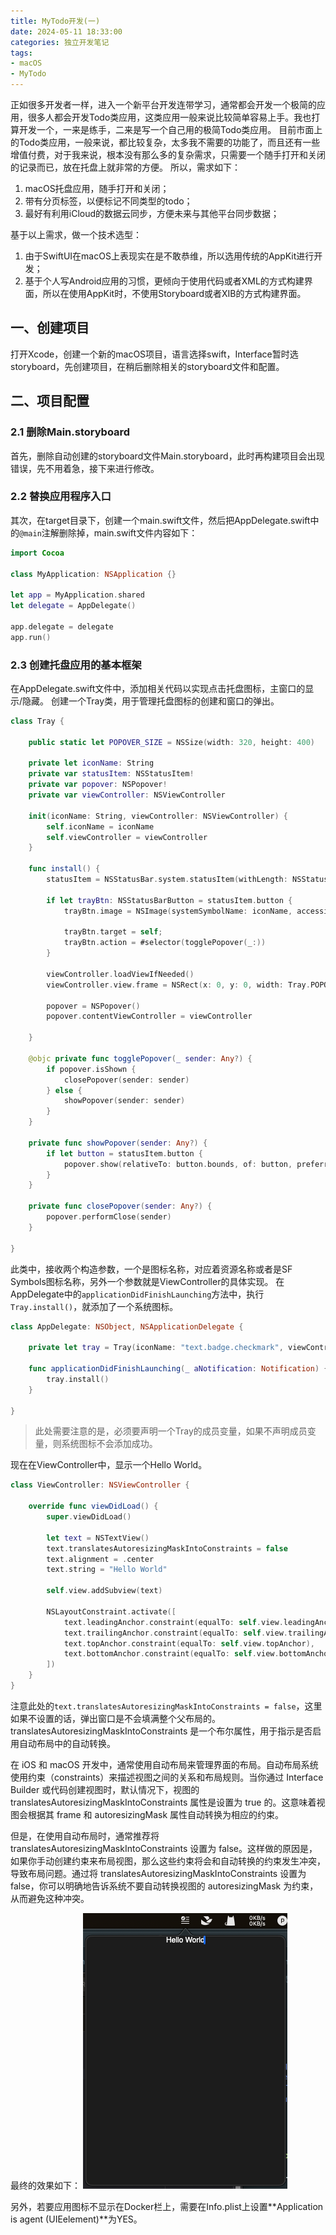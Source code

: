 ```yaml
---
title: MyTodo开发(一)
date: 2024-05-11 18:33:00
categories: 独立开发笔记
tags:
- macOS
- MyTodo
---
```


正如很多开发者一样，进入一个新平台开发连带学习，通常都会开发一个极简的应用，很多人都会开发Todo类应用，这类应用一般来说比较简单容易上手。我也打算开发一个，一来是练手，二来是写一个自己用的极简Todo类应用。
目前市面上的Todo类应用，一般来说，都比较复杂，太多我不需要的功能了，而且还有一些增值付费，对于我来说，根本没有那么多的复杂需求，只需要一个随手打开和关闭的记录而已，放在托盘上就非常的方便。
所以，需求如下：
1. macOS托盘应用，随手打开和关闭；
2. 带有分页标签，以便标记不同类型的todo；
3. 最好有利用iCloud的数据云同步，方便未来与其他平台同步数据；

基于以上需求，做一个技术选型：
1. 由于SwiftUI在macOS上表现实在是不敢恭维，所以选用传统的AppKit进行开发；
2. 基于个人写Android应用的习惯，更倾向于使用代码或者XML的方式构建界面，所以在使用AppKit时，不使用Storyboard或者XIB的方式构建界面。

## 一、创建项目
打开Xcode，创建一个新的macOS项目，语言选择swift，Interface暂时选storyboard，先创建项目，在稍后删除相关的storyboard文件和配置。

## 二、项目配置

### 2.1 删除Main.storyboard
首先，删除自动创建的storyboard文件Main.storyboard，此时再构建项目会出现错误，先不用着急，接下来进行修改。

### 2.2 替换应用程序入口
其次，在target目录下，创建一个main.swift文件，然后把AppDelegate.swift中的`@main`注解删除掉，main.swift文件内容如下：
```swift
import Cocoa

class MyApplication: NSApplication {}

let app = MyApplication.shared
let delegate = AppDelegate()

app.delegate = delegate
app.run()
```

### 2.3 创建托盘应用的基本框架
在AppDelegate.swift文件中，添加相关代码以实现点击托盘图标，主窗口的显示/隐藏。
创建一个Tray类，用于管理托盘图标的创建和窗口的弹出。
```swift
class Tray {
    
    public static let POPOVER_SIZE = NSSize(width: 320, height: 400)
    
    private let iconName: String
    private var statusItem: NSStatusItem!
    private var popover: NSPopover!
    private var viewController: NSViewController
    
    init(iconName: String, viewController: NSViewController) {
        self.iconName = iconName
        self.viewController = viewController
    }
    
    func install() {
        statusItem = NSStatusBar.system.statusItem(withLength: NSStatusItem.variableLength)
        
        if let trayBtn: NSStatusBarButton = statusItem.button {
            trayBtn.image = NSImage(systemSymbolName: iconName, accessibilityDescription: nil)
            
            trayBtn.target = self;
            trayBtn.action = #selector(togglePopover(_:))
        }
        
        viewController.loadViewIfNeeded()
        viewController.view.frame = NSRect(x: 0, y: 0, width: Tray.POPOVER_SIZE.width, height: Tray.POPOVER_SIZE.height)
        
        popover = NSPopover()
        popover.contentViewController = viewController
        
    }
    
    @objc private func togglePopover(_ sender: Any?) {
        if popover.isShown {
            closePopover(sender: sender)
        } else {
            showPopover(sender: sender)
        }
    }

    private func showPopover(sender: Any?) {
        if let button = statusItem.button {
            popover.show(relativeTo: button.bounds, of: button, preferredEdge: NSRectEdge.minY)
        }
    }

    private func closePopover(sender: Any?) {
        popover.performClose(sender)
    }
    
}
```
此类中，接收两个构造参数，一个是图标名称，对应着资源名称或者是SF Symbols图标名称，另外一个参数就是ViewController的具体实现。
在AppDelegate中的`applicationDidFinishLaunching`方法中，执行`Tray.install()`，就添加了一个系统图标。
```swift
class AppDelegate: NSObject, NSApplicationDelegate {
    
    private let tray = Tray(iconName: "text.badge.checkmark", viewController: ViewController())
    
    func applicationDidFinishLaunching(_ aNotification: Notification) {
        tray.install()
    }
    
}
```
> 此处需要注意的是，必须要声明一个Tray的成员变量，如果不声明成员变量，则系统图标不会添加成功。

现在在ViewController中，显示一个Hello World。
```swift
class ViewController: NSViewController {

    override func viewDidLoad() {
        super.viewDidLoad()

        let text = NSTextView()
        text.translatesAutoresizingMaskIntoConstraints = false
        text.alignment = .center
        text.string = "Hello World"
        
        self.view.addSubview(text)
        
        NSLayoutConstraint.activate([
            text.leadingAnchor.constraint(equalTo: self.view.leadingAnchor),
            text.trailingAnchor.constraint(equalTo: self.view.trailingAnchor),
            text.topAnchor.constraint(equalTo: self.view.topAnchor),
            text.bottomAnchor.constraint(equalTo: self.view.bottomAnchor)
        ])
    }
}
```
注意此处的`text.translatesAutoresizingMaskIntoConstraints = false`，这里如果不设置的话，弹出窗口是不会填满整个父布局的。
translatesAutoresizingMaskIntoConstraints 是一个布尔属性，用于指示是否启用自动布局中的自动转换。

在 iOS 和 macOS 开发中，通常使用自动布局来管理界面的布局。自动布局系统使用约束（constraints）来描述视图之间的关系和布局规则。当你通过 Interface Builder 或代码创建视图时，默认情况下，视图的 translatesAutoresizingMaskIntoConstraints 属性是设置为 true 的。这意味着视图会根据其 frame 和 autoresizingMask 属性自动转换为相应的约束。

但是，在使用自动布局时，通常推荐将 translatesAutoresizingMaskIntoConstraints 设置为 false。这样做的原因是，如果你手动创建约束来布局视图，那么这些约束将会和自动转换的约束发生冲突，导致布局问题。通过将 translatesAutoresizingMaskIntoConstraints 设置为 false，你可以明确地告诉系统不要自动转换视图的 autoresizingMask 为约束，从而避免这种冲突。

最终的效果如下：
![tray_app_hello_world](../images/tray_app_hello_world.png)

另外，若要应用图标不显示在Docker栏上，需要在Info.plist上设置**Application is agent (UIEelement)**为YES。